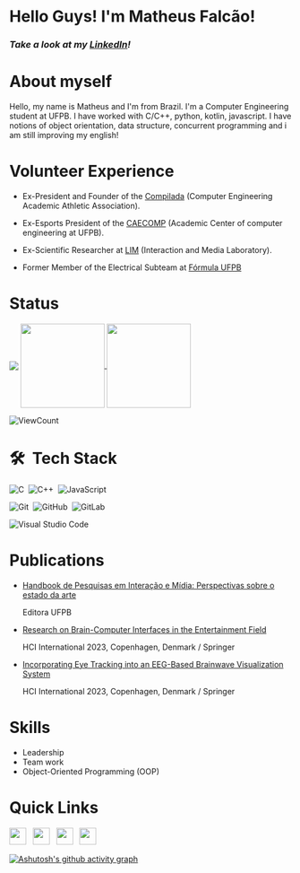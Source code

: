 # Hello Guys! I'm Matheus Falcão!

<h3><i>Take a look at my <a href="https://www.linkedin.com/in/matheus-falc%C3%A3o-96822b221/">LinkedIn</a>!</i></h3>

# About myself

Hello, my name is Matheus and I'm from Brazil. I'm a Computer Engineering student at UFPB. I have worked with C/C++, python, kotlin, javascript. I have notions of object orientation, data structure, concurrent programming and i am still improving my english!

# Volunteer Experience
- Ex-President and Founder of the [Compilada](https://www.instagram.com/atleticaengcomp_ufpb/) (Computer Engineering Academic Athletic Association).

- Ex-Esports President of the [CAECOMP](https://www.instagram.com/caecomp.ci.ufpb/) (Academic Center of computer engineering at UFPB).

- Ex-Scientific Researcher at [LIM](https://www.linkedin.com/company/ufpblim/?originalSubdomain=br) (Interaction and Media Laboratory).

- Former Member of the Electrical Subteam at [Fórmula UFPB](https://www.instagram.com/formulaufpb/)

# Status
 
 <img align = "center" src = "https://github-profile-trophy.vercel.app/?username=matheusflc&title=Commit,Stars,Repositories,PullRequest,Followers&theme=darkhub" />
 
 <a href="https://github.com/matheusflc/github-readme-stats">
  <img height="150em" align="center" src="https://github-readme-stats.vercel.app/api?username=matheusflc&show_icons=true&theme=radical&count_private=true" />
</a>
<a href="https://github.com/matheusflc/github-readme-stats">
  <img height="150em" align="center" src="https://github-readme-stats.vercel.app/api/top-langs/?username=matheusflc&layout=compact&theme=radical&hide=kotlin" />

</a>


![ViewCount](https://views.whatilearened.today/views/github/matheusflc/views.svg)  


# 🛠 &nbsp;Tech Stack

![C](https://img.shields.io/badge/-C-05122A?style=flat&logo=c)&nbsp;
![C++](https://img.shields.io/badge/-C++-05122A?style=flat&logo=Cplusplus)&nbsp;
![JavaScript](https://img.shields.io/badge/-JavaScript-05122A?style=flat&logo=javascript)&nbsp;
<br />

![Git](https://img.shields.io/badge/-Git-05122A?style=flat&logo=git)&nbsp;
![GitHub](https://img.shields.io/badge/-GitHub-05122A?style=flat&logo=github)&nbsp;
![GitLab](https://img.shields.io/badge/-GitLab++-05122A?style=flat&logo=gitlab)&nbsp;
<br />

![Visual Studio Code](https://img.shields.io/badge/-Visual%20Studio%20Code-05122A?style=flat&logo=visual-studio-code&logoColor=007ACC)&nbsp;

# Publications

- [Handbook de Pesquisas em Interação e Mídia: Perspectivas sobre o estado da arte](http://www.editora.ufpb.br/sistema/press5/index.php/UFPB/catalog/book/1145)

  Editora UFPB
- [Research on Brain-Computer Interfaces in the Entertainment Field](https://link.springer.com/chapter/10.1007/978-3-031-35596-7_26)
  
  HCI International 2023, Copenhagen, Denmark / Springer

- [Incorporating Eye Tracking into an EEG-Based Brainwave Visualization System](https://link.springer.com/chapter/10.1007/978-3-031-35596-7_25)

  HCI International 2023, Copenhagen, Denmark / Springer


# Skills

- Leadership
- Team work
- Object-Oriented Programming (OOP)


# Quick Links

<a href="https://www.linkedin.com/in/matheus-falc%C3%A3o-96822b221/"><img height="30" src="https://github.com/anirudhbelwadi/anirudhbelwadi/blob/master/images/linkedin.png"></a>&nbsp;&nbsp;
<a href="http://lattes.cnpq.br/7186709913362967"><img height="30" src="https://github.com/anirudhbelwadi/anirudhbelwadi/blob/master/images/resume.png"></a>&nbsp;&nbsp;
<a href="mailto:joaomatheus012@hotmail.com"><img height="30" src="https://github.com/anirudhbelwadi/anirudhbelwadi/blob/master/images/email.png"></a>&nbsp;&nbsp;
<a href="https://www.instagram.com/_matflc/"><img height="30" src="https://github.com/anirudhbelwadi/anirudhbelwadi/blob/master/images/insta.png"></a>&nbsp;&nbsp;


[![Ashutosh's github activity graph](https://github-readme-activity-graph.vercel.app/graph?username=matheusflc&hide_border=true)](https://github.com/ashutosh00710/github-readme-activity-graph)
